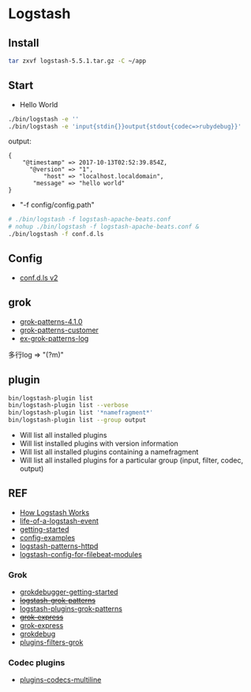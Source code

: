 # Logstash

## Install

```bash
tar zxvf logstash-5.5.1.tar.gz -C ~/app
```

## Start

- Hello World
```bash
./bin/logstash -e ''
./bin/logstash -e 'input{stdin{}}output{stdout{codec=>rubydebug}}'
```
output:
```
{
    "@timestamp" => 2017-10-13T02:52:39.854Z,
      "@version" => "1",
          "host" => "localhost.localdomain",
       "message" => "hello world"
}
```

- "-f config/config.path"

```bash
# ./bin/logstash -f logstash-apache-beats.conf
# nohup ./bin/logstash -f logstash-apache-beats.conf &
./bin/logstash -f conf.d.ls
```

## Config

- [conf.d.ls v2](conf.d.ls.v2)


## grok

- [grok-patterns-4.1.0](grok/grok-patterns)
- [grok-patterns-customer](grok/grok-patterns-customer)
- [ex-grok-patterns-log](grok/ex-grok-patterns-log.md)

多行log =>  "(?m)"

## plugin

```bash
bin/logstash-plugin list 
bin/logstash-plugin list --verbose 
bin/logstash-plugin list '*namefragment*' 
bin/logstash-plugin list --group output
```

- Will list all installed plugins
- Will list installed plugins with version information
- Will list all installed plugins containing a namefragment
- Will list all installed plugins for a particular group (input, filter, codec, output)

## REF

- [How Logstash Works](https://www.elastic.co/guide/en/logstash/current/pipeline.html)
- [life-of-a-logstash-event](https://speakerdeck.com/elastic/life-of-a-logstash-event)
- [getting-started](https://www.elastic.co/guide/en/logstash/current/getting-started-with-logstash.html)
- [config-examples](https://www.elastic.co/guide/en/logstash/current/config-examples.html)
- [logstash-patterns-httpd](https://github.com/logstash-plugins/logstash-patterns-core/blob/master/patterns/httpd)
- [logstash-config-for-filebeat-modules](https://www.elastic.co/guide/en/logstash/5.6/logstash-config-for-filebeat-modules.html)

### Grok

- [grokdebugger-getting-started](https://www.elastic.co/guide/en/kibana/5.6/grokdebugger-getting-started.html)
- [~~logstash-grok-patterns~~](https://github.com/elastic/logstash/blob/v1.4.2/patterns/grok-patterns)
- [logstash-plugins-grok-patterns](https://github.com/logstash-plugins/logstash-patterns-core/blob/master/patterns/grok-patterns)
- [~~grok-express~~](https://doc.yonyoucloud.com/doc/logstash-best-practice-cn/filter/grok.html)
- [grok-express](https://kibana.logstash.es/content/logstash/plugins/filter/grok.html)
- [grokdebug](http://grokdebug.herokuapp.com/)
- [plugins-filters-grok](https://www.elastic.co/guide/en/logstash/current/plugins-filters-grok.html)


### Codec plugins

- [plugins-codecs-multiline](https://www.elastic.co/guide/en/logstash/5.5/plugins-codecs-multiline.html)